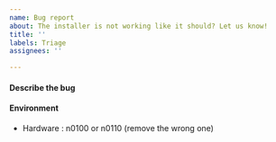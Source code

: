 ```yaml
---
name: Bug report
about: The installer is not working like it should? Let us know!
title: ''
labels: Triage
assignees: ''

---
```


#### Describe the bug


#### Environment
 - Hardware : n0100 or n0110 (remove the wrong one)
